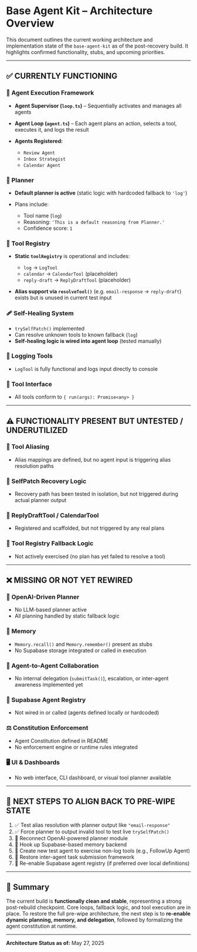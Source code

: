 # Base Agent Kit – Architecture Overview

This document outlines the current working architecture and implementation state of the `base-agent-kit` as of the post-recovery build. It highlights confirmed functionality, stubs, and upcoming priorities.

---

## ✅ CURRENTLY FUNCTIONING

### 🔁 Agent Execution Framework

* **Agent Supervisor (`loop.ts`)** – Sequentially activates and manages all agents
* **Agent Loop (`agent.ts`)** – Each agent plans an action, selects a tool, executes it, and logs the result
* **Agents Registered:**

  * `Review Agent`
  * `Inbox Strategist`
  * `Calendar Agent`

### 🧠 Planner

* **Default planner is active** (static logic with hardcoded fallback to `'log'`)
* Plans include:

  * Tool name (`log`)
  * Reasoning: `'This is a default reasoning from Planner.'`
  * Confidence score: `1`

### 🧰 Tool Registry

* **Static `toolRegistry`** is operational and includes:

  * `log` → `LogTool`
  * `calendar` → `CalendarTool` (placeholder)
  * `reply-draft` → `ReplyDraftTool` (placeholder)
* **Alias support via `resolveTool()`** (e.g. `email-response` → `reply-draft`) exists but is unused in current test input

### 🩹 Self-Healing System

* `trySelfPatch()` implemented
* Can resolve unknown tools to known fallback (`log`)
* **Self-healing logic is wired into agent loop** (tested manually)

### 📝 Logging Tools

* `LogTool` is fully functional and logs input directly to console

### 🔧 Tool Interface

* All tools conform to `{ run(args): Promise<any> }`

---

## ⚠️ FUNCTIONALITY PRESENT BUT UNTESTED / UNDERUTILIZED

### 🔄 Tool Aliasing

* Alias mappings are defined, but no agent input is triggering alias resolution paths

### 🧪 SelfPatch Recovery Logic

* Recovery path has been tested in isolation, but not triggered during actual planner output

### 🧰 ReplyDraftTool / CalendarTool

* Registered and scaffolded, but not triggered by any real plans

### 🧪 Tool Registry Fallback Logic

* Not actively exercised (no plan has yet failed to resolve a tool)

---

## ❌ MISSING OR NOT YET REWIRED

### 🤖 OpenAI-Driven Planner

* No LLM-based planner active
* All planning handled by static fallback logic

### 🧠 Memory

* `Memory.recall()` and `Memory.remember()` present as stubs
* No Supabase storage integrated or called in execution

### 🤝 Agent-to-Agent Collaboration

* No internal delegation (`submitTask()`), escalation, or inter-agent awareness implemented yet

### 🧾 Supabase Agent Registry

* Not wired in or called (agents defined locally or hardcoded)

### ⚖️ Constitution Enforcement

* Agent Constitution defined in README
* No enforcement engine or runtime rules integrated

### 🖥️ UI & Dashboards

* No web interface, CLI dashboard, or visual tool planner available

---

## 📌 NEXT STEPS TO ALIGN BACK TO PRE-WIPE STATE

1. ✅ Test alias resolution with planner output like `"email-response"`
2. ✅ Force planner to output invalid tool to test live `trySelfPatch()`
3. 🔄 Reconnect OpenAI-powered planner module
4. 🔄 Hook up Supabase-based memory backend
5. 🔄 Create new test agent to exercise non-log tools (e.g., FollowUp Agent)
6. 🔄 Restore inter-agent task submission framework
7. 🔄 Re-enable Supabase agent registry (if preferred over local definitions)

---

## 🧾 Summary

The current build is **functionally clean and stable**, representing a strong post-rebuild checkpoint. Core loops, fallback logic, and tool execution are in place. To restore the full pre-wipe architecture, the next step is to **re-enable dynamic planning, memory, and delegation**, followed by formalizing the agent constitution at runtime.

---

**Architecture Status as of:** May 27, 2025
